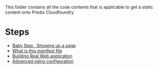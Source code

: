 This folder contains all the code contents that is applicable to get a static content onto Predix Cloudfoundry

# Steps

* [Baby Step , Showing up a page](./step1.md)
* [What is this manifest file](./step2.md)
* [Building Real Web application](./step3.md)
* [Advanced nginx configuration](./advanced_nginx_configuration.md)
